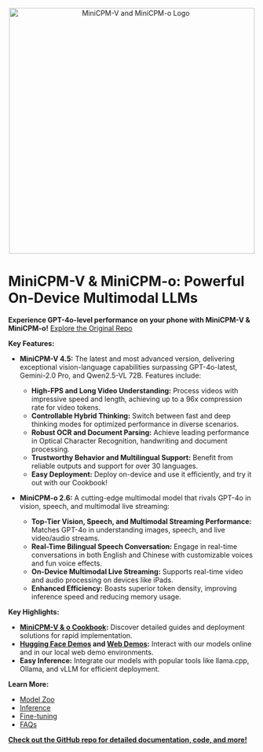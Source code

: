<div align="center">

<img src="./assets/minicpm_v_and_minicpm_o_title.png" width="500em" alt="MiniCPM-V and MiniCPM-o Logo"></img> 

</div>

# MiniCPM-V & MiniCPM-o: Powerful On-Device Multimodal LLMs

**Experience GPT-4o-level performance on your phone with MiniCPM-V & MiniCPM-o!**  [Explore the Original Repo](https://github.com/OpenBMB/MiniCPM-V)

**Key Features:**

*   **MiniCPM-V 4.5:** The latest and most advanced version, delivering exceptional vision-language capabilities surpassing GPT-4o-latest, Gemini-2.0 Pro, and Qwen2.5-VL 72B. Features include:
    *   **High-FPS and Long Video Understanding:** Process videos with impressive speed and length, achieving up to a 96x compression rate for video tokens.
    *   **Controllable Hybrid Thinking:** Switch between fast and deep thinking modes for optimized performance in diverse scenarios.
    *   **Robust OCR and Document Parsing:** Achieve leading performance in Optical Character Recognition, handwriting and document processing.
    *   **Trustworthy Behavior and Multilingual Support:** Benefit from reliable outputs and support for over 30 languages.
    *   **Easy Deployment:** Deploy on-device and use it efficiently, and try it out with our Cookbook!

*   **MiniCPM-o 2.6:** A cutting-edge multimodal model that rivals GPT-4o in vision, speech, and multimodal live streaming:
    *   **Top-Tier Vision, Speech, and Multimodal Streaming Performance:** Matches GPT-4o in understanding images, speech, and live video/audio streams.
    *   **Real-Time Bilingual Speech Conversation:** Engage in real-time conversations in both English and Chinese with customizable voices and fun voice effects.
    *   **On-Device Multimodal Live Streaming:** Supports real-time video and audio processing on devices like iPads.
    *   **Enhanced Efficiency:** Boasts superior token density, improving inference speed and reducing memory usage.

**Key Highlights:**

*   **[MiniCPM-V & o Cookbook](https://github.com/OpenSQZ/MiniCPM-V-CookBook):** Discover detailed guides and deployment solutions for rapid implementation.
*   **[Hugging Face Demos](https://huggingface.co/spaces/openbmb/MiniCPM-Llama3-V-2_5) and [Web Demos](https://minicpm-omni-webdemo-us.modelbest.cn/):** Interact with our models online and in our local web demo environments.
*   **Easy Inference:** Integrate our models with popular tools like llama.cpp, Ollama, and vLLM for efficient deployment.

**Learn More:**

*   [Model Zoo](#model-zoo)
*   [Inference](#inference)
*   [Fine-tuning](#fine-tuning)
*   [FAQs](#faqs)

**[Check out the GitHub repo for detailed documentation, code, and more!](https://github.com/OpenBMB/MiniCPM-V)**